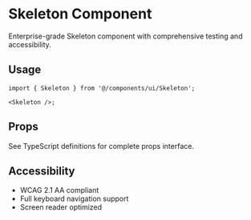 # Skeleton Component

Enterprise-grade Skeleton component with comprehensive testing and accessibility.

## Usage

```tsx
import { Skeleton } from '@/components/ui/Skeleton';

<Skeleton />;
```

## Props

See TypeScript definitions for complete props interface.

## Accessibility

- WCAG 2.1 AA compliant
- Full keyboard navigation support
- Screen reader optimized
